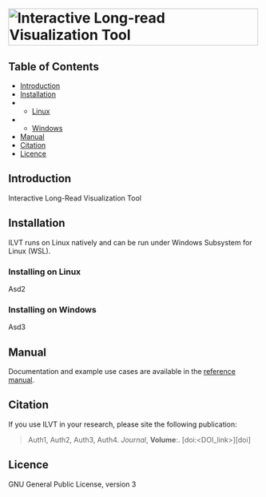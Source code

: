 # <img src="https://github.com/jaclew/IVLT/blob/main/ILVT.png" alt="Interactive Long-read Visualization Tool" width="500" height="74" align="middle">

## Table of Contents
* [Introduction](https://github.com/jaclew/IVLT/#introduction)
* [Installation](https://github.com/jaclew/IVLT/#installation)
* - [Linux](https://github.com/jaclew/IVLT/#installing-on-linux)
* - [Windows](https://github.com/jaclew/IVLT/#installing-on-windows)
* [Manual](https://github.com/jaclew/IVLT/#manual)
* [Citation](https://github.com/jaclew/IVLT/#citation)
* [Licence](https://github.com/jaclew/IVLT/#licence)


## Introduction
Interactive Long-Read Visualization Tool

## Installation
ILVT runs on Linux natively and can be run under Windows Subsystem for Linux (WSL).

### Installing on Linux
Asd2

### Installing on Windows
Asd3

## Manual
Documentation and example use cases are available in the <a href="https://github.com/jaclew/IVLT/raw/main/reference_manual.docx" target="_blank">reference manual</a>.

## Citation
If you use ILVT in your research, please site the following publication:
> Auth1, Auth2, Auth3, Auth4.
> *Journal*, **Volume**:<pages>. [doi:<DOI_link>][doi]

## Licence
GNU General Public License, version 3
